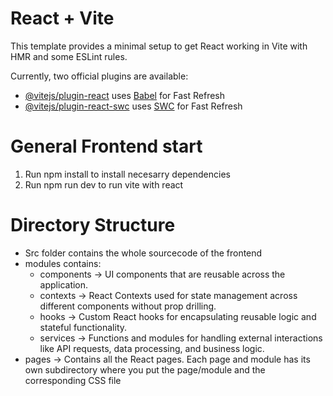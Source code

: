 # React + Vite

This template provides a minimal setup to get React working in Vite with HMR and some ESLint rules.

Currently, two official plugins are available:

- [@vitejs/plugin-react](https://github.com/vitejs/vite-plugin-react/blob/main/packages/plugin-react/README.md) uses [Babel](https://babeljs.io/) for Fast Refresh
- [@vitejs/plugin-react-swc](https://github.com/vitejs/vite-plugin-react-swc) uses [SWC](https://swc.rs/) for Fast Refresh

# General Frontend start
1. Run npm install to install necesarry dependencies
2. Run npm run dev to run vite with react 

# Directory Structure
* Src folder contains the whole sourcecode of the frontend
* modules contains:
    - components -> UI components that are reusable across the application.
    - contexts ->  React Contexts used for state management across different components without prop drilling.
    - hooks ->  Custom React hooks for encapsulating reusable logic and stateful functionality.
    - services -> Functions and modules for handling external interactions like API requests, data processing, and business logic.
* pages -> Contains all the React pages. Each page and module has its own subdirectory where you put the page/module and the corresponding CSS file
